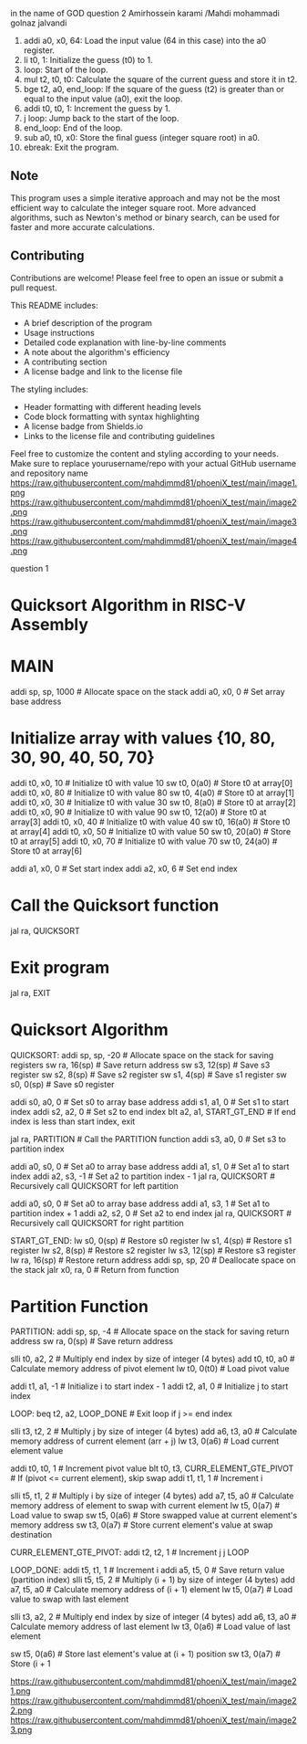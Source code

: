 in the name of GOD
question 2
Amirhossein karami 
/Mahdi mohammadi 
golnaz jalvandi
1. addi a0, x0, 64: Load the input value (64 in this case) into the a0 register.
2. li t0, 1: Initialize the guess (t0) to 1.
3. loop: Start of the loop.
4. mul t2, t0, t0: Calculate the square of the current guess and store it in t2.
5. bge t2, a0, end_loop: If the square of the guess (t2) is greater than or equal to the input value (a0), exit the loop.
6. addi t0, t0, 1: Increment the guess by 1.
7. j loop: Jump back to the start of the loop.
8. end_loop: End of the loop.
9. sub a0, t0, x0: Store the final guess (integer square root) in a0.
10. ebreak: Exit the program.

## Note

This program uses a simple iterative approach and may not be the most efficient way to calculate the integer square root. More advanced algorithms, such as Newton's method or binary search, can be used for faster and more accurate calculations.

## Contributing

Contributions are welcome! Please feel free to open an issue or submit a pull request.

This README includes:

- A brief description of the program
- Usage instructions
- Detailed code explanation with line-by-line comments
- A note about the algorithm's efficiency
- A contributing section
- A license badge and link to the license file

The styling includes:

- Header formatting with different heading levels
- Code block formatting with syntax highlighting
- A license badge from Shields.io
- Links to the license file and contributing guidelines

Feel free to customize the content and styling according to your needs. Make sure to replace yourusername/repo with your actual GitHub username and repository name
https://raw.githubusercontent.com/mahdimmd81/phoeniX_test/main/image1.png
https://raw.githubusercontent.com/mahdimmd81/phoeniX_test/main/image2.png
https://raw.githubusercontent.com/mahdimmd81/phoeniX_test/main/image3.png
https://raw.githubusercontent.com/mahdimmd81/phoeniX_test/main/image4.png

question 1

# Quicksort Algorithm in RISC-V Assembly

# MAIN
addi sp, sp, 1000      # Allocate space on the stack
addi a0, x0, 0          # Set array base address

# Initialize array with values {10, 80, 30, 90, 40, 50, 70}
addi t0, x0, 10         # Initialize t0 with value 10
sw t0, 0(a0)            # Store t0 at array[0]
addi t0, x0, 80         # Initialize t0 with value 80
sw t0, 4(a0)            # Store t0 at array[1]
addi t0, x0, 30         # Initialize t0 with value 30
sw t0, 8(a0)            # Store t0 at array[2]
addi t0, x0, 90         # Initialize t0 with value 90
sw t0, 12(a0)           # Store t0 at array[3]
addi t0, x0, 40         # Initialize t0 with value 40
sw t0, 16(a0)           # Store t0 at array[4]
addi t0, x0, 50         # Initialize t0 with value 50
sw t0, 20(a0)           # Store t0 at array[5]
addi t0, x0, 70         # Initialize t0 with value 70
sw t0, 24(a0)           # Store t0 at array[6]

addi a1, x0, 0          # Set start index
addi a2, x0, 6          # Set end index

# Call the Quicksort function
jal ra, QUICKSORT

# Exit program
jal ra, EXIT

# Quicksort Algorithm
QUICKSORT:
addi sp, sp, -20        # Allocate space on the stack for saving registers
sw ra, 16(sp)           # Save return address
sw s3, 12(sp)           # Save s3 register
sw s2, 8(sp)            # Save s2 register
sw s1, 4(sp)            # Save s1 register
sw s0, 0(sp)            # Save s0 register

addi s0, a0, 0          # Set s0 to array base address
addi s1, a1, 0          # Set s1 to start index
addi s2, a2, 0          # Set s2 to end index
blt a2, a1, START_GT_END  # If end index is less than start index, exit

jal ra, PARTITION       # Call the PARTITION function
addi s3, a0, 0          # Set s3 to partition index

addi a0, s0, 0          # Set a0 to array base address
addi a1, s1, 0          # Set a1 to start index
addi a2, s3, -1         # Set a2 to partition index - 1
jal ra, QUICKSORT       # Recursively call QUICKSORT for left partition

addi a0, s0, 0          # Set a0 to array base address
addi a1, s3, 1          # Set a1 to partition index + 1
addi a2, s2, 0          # Set a2 to end index
jal ra, QUICKSORT       # Recursively call QUICKSORT for right partition

START_GT_END:
lw s0, 0(sp)            # Restore s0 register
lw s1, 4(sp)            # Restore s1 register
lw s2, 8(sp)            # Restore s2 register
lw s3, 12(sp)           # Restore s3 register
lw ra, 16(sp)           # Restore return address
addi sp, sp, 20         # Deallocate space on the stack
jalr x0, ra, 0          # Return from function

# Partition Function
PARTITION:
addi sp, sp, -4         # Allocate space on the stack for saving return address
sw ra, 0(sp)            # Save return address

slli t0, a2, 2          # Multiply end index by size of integer (4 bytes)
add t0, t0, a0          # Calculate memory address of pivot element
lw t0, 0(t0)            # Load pivot value

addi t1, a1, -1         # Initialize i to start index - 1
addi t2, a1, 0          # Initialize j to start index

LOOP:
beq t2, a2, LOOP_DONE   # Exit loop if j >= end index

slli t3, t2, 2          # Multiply j by size of integer (4 bytes)
add a6, t3, a0          # Calculate memory address of current element (arr + j)
lw t3, 0(a6)            # Load current element value

addi t0, t0, 1          # Increment pivot value
blt t0, t3, CURR_ELEMENT_GTE_PIVOT  # If (pivot <= current element), skip swap
addi t1, t1, 1          # Increment i

slli t5, t1, 2          # Multiply i by size of integer (4 bytes)
add a7, t5, a0          # Calculate memory address of element to swap with current element
lw t5, 0(a7)            # Load value to swap
sw t5, 0(a6)            # Store swapped value at current element's memory address
sw t3, 0(a7)            # Store current element's value at swap destination

CURR_ELEMENT_GTE_PIVOT:
addi t2, t2, 1          # Increment j
j LOOP

LOOP_DONE:
addi t5, t1, 1          # Increment i
addi a5, t5, 0          # Save return value (partition index)
slli t5, t5, 2          # Multiply (i + 1) by size of integer (4 bytes)
add a7, t5, a0          # Calculate memory address of (i + 1) element
lw t5, 0(a7)            # Load value to swap with last element

slli t3, a2, 2          # Multiply end index by size of integer (4 bytes)
add a6, t3, a0          # Calculate memory address of last element
lw t3, 0(a6)            # Load value of last element

sw t5, 0(a6)            # Store last element's value at (i + 1) position
sw t3, 0(a7)            # Store (i + 1

https://raw.githubusercontent.com/mahdimmd81/phoeniX_test/main/image21.png
https://raw.githubusercontent.com/mahdimmd81/phoeniX_test/main/image22.png
https://raw.githubusercontent.com/mahdimmd81/phoeniX_test/main/image23.png